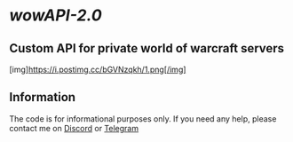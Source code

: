 # _wowAPI-2.0_
## Custom API for private world of warcraft servers
[img]https://i.postimg.cc/bGVNzqkh/1.png[/img]
## Information

The code is for informational purposes only. If you need any help, please contact me on <a href="https://discordapp.com/users/416812391003586571" target="_blank">Discord</a> or <a href="https://t.me/nulls18" target="_blank">Telegram</a>
